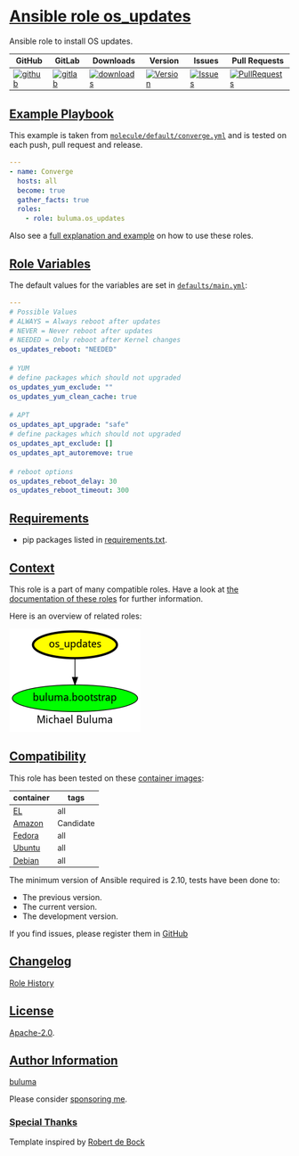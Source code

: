 # [Ansible role os_updates](#os_updates)

Ansible role to install OS updates.

|GitHub|GitLab|Downloads|Version|Issues|Pull Requests|
|------|------|-------|-------|------|-------------|
|[![github](https://github.com/buluma/ansible-role-os_updates/workflows/Ansible%20Molecule/badge.svg)](https://github.com/buluma/ansible-role-os_updates/actions)|[![gitlab](https://gitlab.com/shadowwalker/ansible-role-os_updates/badges/master/pipeline.svg)](https://gitlab.com/shadowwalker/ansible-role-os_updates)|[![downloads](https://img.shields.io/ansible/role/d/)](https://galaxy.ansible.com/buluma/os_updates)|[![Version](https://img.shields.io/github/release/buluma/ansible-role-os_updates.svg)](https://github.com/buluma/ansible-role-os_updates/releases/)|[![Issues](https://img.shields.io/github/issues/buluma/ansible-role-os_updates.svg)](https://github.com/buluma/ansible-role-os_updates/issues/)|[![PullRequests](https://img.shields.io/github/issues-pr-closed-raw/buluma/ansible-role-os_updates.svg)](https://github.com/buluma/ansible-role-os_updates/pulls/)|

## [Example Playbook](#example-playbook)

This example is taken from [`molecule/default/converge.yml`](https://github.com/buluma/ansible-role-os_updates/blob/master/molecule/default/converge.yml) and is tested on each push, pull request and release.

```yaml
---
- name: Converge
  hosts: all
  become: true
  gather_facts: true
  roles:
    - role: buluma.os_updates
```

Also see a [full explanation and example](https://buluma.github.io/how-to-use-these-roles.html) on how to use these roles.

## [Role Variables](#role-variables)

The default values for the variables are set in [`defaults/main.yml`](https://github.com/buluma/ansible-role-os_updates/blob/master/defaults/main.yml):

```yaml
---
# Possible Values
# ALWAYS = Always reboot after updates
# NEVER = Never reboot after updates
# NEEDED = Only reboot after Kernel changes
os_updates_reboot: "NEEDED"

# YUM
# define packages which should not upgraded
os_updates_yum_exclude: ""
os_updates_yum_clean_cache: true

# APT
os_updates_apt_upgrade: "safe"
# define packages which should not upgraded
os_updates_apt_exclude: []
os_updates_apt_autoremove: true

# reboot options
os_updates_reboot_delay: 30
os_updates_reboot_timeout: 300
```

## [Requirements](#requirements)

- pip packages listed in [requirements.txt](https://github.com/buluma/ansible-role-os_updates/blob/master/requirements.txt).


## [Context](#context)

This role is a part of many compatible roles. Have a look at [the documentation of these roles](https://buluma.github.io/) for further information.

Here is an overview of related roles:

![dependencies](https://raw.githubusercontent.com/buluma/ansible-role-os_updates/png/requirements.png "Dependencies")

## [Compatibility](#compatibility)

This role has been tested on these [container images](https://hub.docker.com/u/buluma):

|container|tags|
|---------|----|
|[EL](https://hub.docker.com/repository/docker/buluma/enterpriselinux/general)|all|
|[Amazon](https://hub.docker.com/repository/docker/buluma/amazonlinux/general)|Candidate|
|[Fedora](https://hub.docker.com/repository/docker/buluma/fedora/general)|all|
|[Ubuntu](https://hub.docker.com/repository/docker/buluma/ubuntu/general)|all|
|[Debian](https://hub.docker.com/repository/docker/buluma/debian/general)|all|

The minimum version of Ansible required is 2.10, tests have been done to:

- The previous version.
- The current version.
- The development version.

If you find issues, please register them in [GitHub](https://github.com/buluma/ansible-role-os_updates/issues)

## [Changelog](#changelog)

[Role History](https://github.com/buluma/ansible-role-os_updates/blob/master/CHANGELOG.md)

## [License](#license)

[Apache-2.0](https://github.com/buluma/ansible-role-os_updates/blob/master/LICENSE).

## [Author Information](#author-information)

[buluma](https://buluma.github.io/)

Please consider [sponsoring me](https://github.com/sponsors/buluma).

### [Special Thanks](#special-thanks)

Template inspired by [Robert de Bock](https://github.com/robertdebock)
